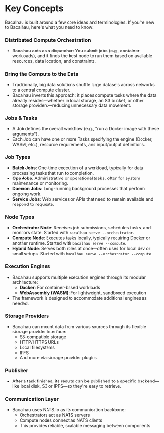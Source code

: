 # Key Concepts



Bacalhau is built around a few core ideas and terminologies. If you're new to Bacalhau, here's what you need to know:

### Distributed Compute Orchestration

* Bacalhau acts as a dispatcher: You submit jobs (e.g., container workloads), and it finds the best node to run them based on available resources, data location, and constraints.

### Bring the Compute to the Data

* Traditionally, big data solutions shuffle large datasets across networks to a central compute cluster.
* Bacalhau inverts this approach: it places compute tasks where the data already resides—whether in local storage, an S3 bucket, or other storage providers—reducing unnecessary data movement.

### Jobs & Tasks

* A Job defines the overall workflow (e.g., "run a Docker image with these arguments").
* Each Job can have one or more Tasks specifying the engine (Docker, WASM, etc.), resource requirements, and input/output definitions.

### Job Types

* **Batch Jobs**: One-time execution of a workload, typically for data processing tasks that run to completion.
* **Ops Jobs**: Administrative or operational tasks, often for system maintenance or monitoring.
* **Daemon Jobs**: Long-running background processes that perform ongoing work.
* **Service Jobs**: Web services or APIs that need to remain available and respond to requests.

### Node Types

* **Orchestrator Node**: Receives job submissions, schedules tasks, and monitors state. Started with `bacalhau serve --orchestrator`.
* **Compute Node**: Executes tasks locally, typically requiring Docker or another runtime. Started with `bacalhau serve --compute`.
* **Hybrid Node**: Serves both roles at once—often used for local dev or small setups. Started with `bacalhau serve --orchestrator --compute`.

### Execution Engines

* Bacalhau supports multiple execution engines through its modular architecture:
  * **Docker**: For container-based workloads
  * **WebAssembly (WASM)**: For lightweight, sandboxed execution
* The framework is designed to accommodate additional engines as needed.

### Storage Providers

* Bacalhau can mount data from various sources through its flexible storage provider interface:
  * S3-compatible storage
  * HTTP/HTTPS URLs
  * Local filesystems
  * IPFS
  * And more via storage provider plugins

### Publisher

* After a task finishes, its results can be published to a specific backend—like local disk, S3 or IPFS—so they're easy to retrieve.

### Communication Layer

* Bacalhau uses NATS.io as its communication backbone:
  * Orchestrators act as NATS servers
  * Compute nodes connect as NATS clients
  * This provides reliable, scalable messaging between components
